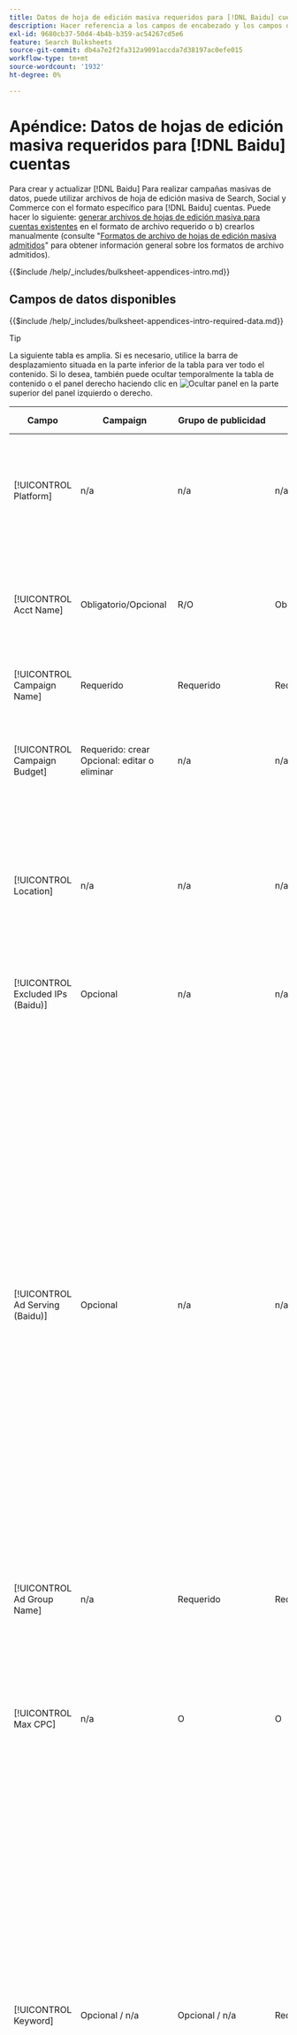 ```yaml
---
title: Datos de hoja de edición masiva requeridos para [!DNL Baidu] cuentas
description: Hacer referencia a los campos de encabezado y los campos de datos requeridos en hojas de edición masiva para [!DNL Baidu] cuentas.
exl-id: 9680cb37-50d4-4b4b-b359-ac54267cd5e6
feature: Search Bulksheets
source-git-commit: db4a7e2f2fa312a9091accda7d38197ac0efe015
workflow-type: tm+mt
source-wordcount: '1932'
ht-degree: 0%

---
```


# Apéndice: Datos de hojas de edición masiva requeridos para [!DNL Baidu] cuentas

Para crear y actualizar [!DNL Baidu] Para realizar campañas masivas de datos, puede utilizar archivos de hoja de edición masiva de Search, Social y Commerce con el formato específico para [!DNL Baidu] cuentas. Puede hacer lo siguiente: [generar archivos de hojas de edición masiva para cuentas existentes](../bulksheet-download.md) en el formato de archivo requerido o b) crearlos manualmente (consulte &quot;[Formatos de archivo de hojas de edición masiva admitidos](bulksheet-file-formats.md)&quot; para obtener información general sobre los formatos de archivo admitidos).

{{$include /help/_includes/bulksheet-appendices-intro.md}}

<!-- Hiding because this is probably too long a list to be useful.

## Available header fields

Platform,Acct Name,Campaign Name,Campaign Budget,Location,Excluded IPs (Baidu), Ad Serving (Baidu),Ad Group Name,Max CPC,Keyword,Match Type,Ad Title,Description Line 1,Description Line 2,Display URL,Base URL,Destination URL,Custom URL Param,Campaign Status,Ad Group Status,Keyword Status,Ad Status,Location Status,[Advertiser-specific Label Classification],Campaign ID,Ad Group ID,Keyword ID,Ad ID,AMO ID,Error Message

{{$include /help/_includes/bulksheet-headers-note.md}}

-->

## Campos de datos disponibles

{{$include /help/_includes/bulksheet-appendices-intro-required-data.md}}

>[!TIP]
>
>La siguiente tabla es amplia. Si es necesario, utilice la barra de desplazamiento situada en la parte inferior de la tabla para ver todo el contenido. Si lo desea, también puede ocultar temporalmente la tabla de contenido o el panel derecho haciendo clic en ![Ocultar panel](/help/search-social-commerce/assets/hide-pane.png "Ocultar panel") en la parte superior del panel izquierdo o derecho.

| Campo | Campaign | Grupo de publicidad | Palabra clave | Anuncio de texto | Destino de ubicación | Descripción |
|----|----|----|----|----|----|----|
| [!UICONTROL Platform] | n/a | n/a | n/a | n/a | n/a | (Incluida en las hojas de edición masiva generadas con fines informativos) La plataforma de publicidad. Obligatorio a menos que cada fila incluya un ID de AMO para la entidad. |
| [!UICONTROL Acct Name] | Obligatorio/Opcional | R/O | Obligatorio/Opcional | Obligatorio/Opcional | Obligatorio/Opcional | (Incluida en las hojas de edición masiva generadas con fines informativos) La plataforma de publicidad. Obligatorio a menos que cada fila incluya un ID de AMO para la entidad. |
| [!UICONTROL Campaign Name] | Requerido | Requerido | Requerido | Requerido | Requerido | El nombre único que identifica una campaña para una cuenta. |
| [!UICONTROL Campaign Budget] | Requerido: crear<br>Opcional: editar o eliminar | n/a | n/a | n/a | n/a | Un límite diario de gasto para la campaña, con o sin símbolos monetarios y puntuación. Este valor anula pero no puede superar el presupuesto de la cuenta. |
| [!UICONTROL Location] | n/a | n/a | n/a | n/a | Requerido | Una ubicación geográfica en la que colocar los anuncios para la campaña. Para excluir una ubicación, añada un prefijo a la ubicación con un signo menos (`-`). Si no introduce valores específicos para la campaña, se segmentan todas las ubicaciones. |
| [!UICONTROL Excluded IPs (Baidu)] | Opcional | n/a | n/a | n/a | n/a | Direcciones IP de sitios web en los que no se deben mostrar los anuncios. Separe los distintos valores con comas. |
| [!UICONTROL Ad Serving (Baidu)] | Opcional | n/a | n/a | n/a | n/a | La frecuencia con la que se envían los anuncios activos entre sí dentro de un grupo de anuncios:<ul><li><i>Rotar</i> (predeterminado para nuevas campañas): cada uno de los anuncios entra en la subasta de publicidad un número aproximadamente igual de veces, lo que permite a Search, Social y Commerce puntuar los anuncios no solo en la tasa de pulsaciones, sino también en las conversiones.</li><li><i>Optimizar:</i> La red de anuncios prefiere los anuncios que tienen una combinación de alta tasa de pulsaciones y una puntuación de alta calidad. Estos anuncios entran en la subasta de anuncios con más frecuencia y, con el tiempo, se favorece un solo anuncio. Este resultado puede ser incoherente con sus objetivos empresariales y de optimización.</li></ul> |
| [!UICONTROL Ad Group Name] | n/a | Requerido | Requerido | Requerido | n/a | El nombre único que identifica un grupo de anuncios. |
| [!UICONTROL Max CPC] | n/a | O | O | n/a | n/a | El costo máximo por clic (CPC), que es la cantidad más alta que pagará por un clic de anuncio en la red de búsqueda, con o sin símbolos monetarios y puntuación. Puede establecer valores para grupos de anuncios y palabras clave. El valor predeterminado de una palabra clave nueva se hereda del nivel de grupo de anuncios. |
| [!UICONTROL Keyword] | Opcional / n/a | Opcional / n/a | Requerido | n/a | n/a | Cadena de palabra clave.<br><br>Para excluir una palabra clave en el nivel de grupo de anuncios o de campaña, establezca el [!UICONTROL Match Type] hasta [!UICONTROL Negative]. Si la fila incluye el nombre del grupo de anuncios, la palabra clave se excluye para el grupo de anuncios. Si la fila no incluye el nombre del grupo de anuncios, la palabra clave se excluye para toda la campaña.<br><br><b>Nota:</b>Al cambiar una palabra clave Baidu, se elimina la palabra clave existente y se crea una nueva con un nuevo ID de palabra clave. Sin embargo, puede cambiar el tipo de coincidencia sin eliminar la palabra clave existente. |
| [!UICONTROL Match Type] | Opcional / n/a | Opcional / n/a | Opcional: crear<br>Obligatorio/Opcional: editar o eliminar | n/a | n/a | La opción de coincidencia de palabras clave para la palabra clave: <i>[!UICONTROL Broad]</i>, <i>[!UICONTROL Exact]</i>, <i>[!UICONTROL Phrase]</i>, <i>[!UICONTROL Negative Broad]</i>, o <i>[!UICONTROL Negative Exact]</i>. Defina palabras clave negativas en el nivel de campaña o de grupo de anuncios.<br><br>Para las nuevas palabras clave, el valor predeterminado es <i>[!UICONTROL Broad]</i>. Un valor para el tipo de coincidencia o el ID de palabra clave solo es necesario para editar una palabra clave con varios tipos de coincidencia.<br><br><b>Nota:</b>Puede cambiar el tipo de coincidencia de una [!DNL Baidu] sin eliminar la palabra clave existente. |
| [!UICONTROL Ad Title] | n/a | n/a | n/a | Requerido | n/a | El titular de un anuncio. La longitud máxima es de 14 caracteres de doble byte o 28 caracteres de un solo byte.<br><br><b>Nota:</b> Al cambiar la copia de anuncio, se elimina el anuncio existente y se crea un nuevo anuncio con las mismas propiedades. |
| [!UICONTROL Description Line 1] | n/a | n/a | n/a | Requerido | n/a | La primera línea del cuerpo de un anuncio. La longitud mínima es de cuatro caracteres de doble byte u ocho de byte simple, y la longitud máxima es de 20 caracteres de doble byte o 40 de byte simple.<br><br><b>Nota:</b> Al cambiar la copia de anuncio, se elimina el anuncio existente y se crea un nuevo anuncio con las mismas propiedades. |
| [!UICONTROL Description Line 2] | n/a | n/a | n/a | Requerido | n/a | La segunda línea del cuerpo de un anuncio. La longitud mínima es de cuatro caracteres de doble byte u ocho de byte simple, y la longitud máxima es de 20 caracteres de doble byte o 40 de byte simple.<br><br><b>Nota:</b> Al cambiar la copia de anuncio, se elimina el anuncio existente y se crea un nuevo anuncio con las mismas propiedades. |
| [!UICONTROL Display URL] | n/a | n/a | n/a | Requerido | n/a | Dirección URL mostrada en un anuncio. La longitud máxima es de 35 caracteres de un solo byte. |
| [!UICONTROL Base URL] | n/a | n/a | Opcional | Requerido | n/a | La dirección URL de la página de aterrizaje a la que se dirigen los usuarios finales cuando hacen clic en su anuncio, incluidos los parámetros de adición configurados para la campaña o cuenta.<br><br>Las direcciones URL base/final en el nivel de palabra clave anulan las direcciones URL en el nivel de anuncio y superiores. |
| [!UICONTROL Destination URL] | n/a | n/a | n/a | n/a | n/a | (Incluido en hojas de edición masiva generadas con fines informativos; no publicado en la red de anuncios). Para cuentas con direcciones URL de destino, este valor es la dirección URL que vincula un anuncio a una dirección URL o página de aterrizaje base en el sitio web del anunciante (a veces a través de otro sitio que rastrea el clic y luego redirige al usuario a la página de aterrizaje). Incluye cualquier parámetro de datos anexados configurado para la campaña o cuenta de Search, Social y Commerce. Si ha generado direcciones URL de seguimiento, este valor se basa en los parámetros de seguimiento de la configuración de la cuenta y la configuración de la campaña. Si ha anexado parámetros específicos de red de anuncios, pueden reemplazarse por los parámetros equivalentes para Búsqueda, Social y Comercio.<br><br>Para cuentas con direcciones URL finales, esta columna muestra el mismo valor que la variable [!UICONTROL Base URL/Final URL column]. |
| [!UICONTROL Custom URL Param] | n/a | n/a | Opcional | Opcional | n/a | Datos para sustituir al `{custom_code}` variable dinámica cuando la variable se incluye en los parámetros de seguimiento de la configuración de campaña o la cuenta de búsqueda. Para insertar el valor personalizado en la URL de seguimiento, cargue el archivo de hoja de edición masiva mediante [!UICONTROL Generate Tracking URLs] opción. |
| [!UICONTROL Campaign Status] | Opcional: crear o editar<br>Obligatorio: eliminar | n/a | n/a | n/a | n/a | El estado de visualización de la campaña: <i>[!UICONTROL Active]</i>, <i>[!UICONTROL Paused]</i>, o <i>[!UICONTROL Deleted]</i> (solo campañas existentes). El valor predeterminado para las nuevas campañas es <i>[!UICONTROL Active]</i>. Para eliminar una campaña activa o en pausa, introduzca el valor &quot;[!UICONTROL Deleted]&quot;. |
| [!UICONTROL Ad Group Status] | n/a | Opcional: crear o editar<br>Obligatorio: eliminar | n/a | n/a | n/a | El estado de visualización del grupo de anuncios: <i>[!UICONTROL Active]</i>, <i>[!UICONTROL Paused]</i>, o <i>[!UICONTROL Deleted]</i> (solo grupos de anuncios existentes). El valor predeterminado para los nuevos grupos de anuncios es <i>[!UICONTROL Active]</i>. Para eliminar un grupo de anuncios activo o en pausa, introduzca el valor &quot;[!UICONTROL Deleted]&quot;. |
| [!UICONTROL Keyword Status] | n/a | n/a | Opcional: crear o editar<br>Obligatorio: eliminar | n/a | n/a | El estado de visualización de la palabra clave: <i>[!UICONTROL Active]</i>, <i>[!UICONTROL Deleted]</i> (solo palabras clave existentes), <i>[!UICONTROL Inactive]</i> (no editable), <i>[!UICONTROL Paused]</i> (solo palabras clave existentes), o <i>[!UICONTROL Pending]</i>(no editable). El valor predeterminado para las palabras clave nuevas es <i>[!UICONTROL Active]</i>.<br><br>Para eliminar una palabra clave, introduzca el valor <i>[!UICONTROL Deleted]</i>. |
| [!UICONTROL Ad Status] | n/a | n/a | n/a | Opcional: crear o editar<br>Obligatorio: eliminar | n/a | El estado de visualización del anuncio: <i>[!UICONTROL Active]</i>(la opción predeterminada para los anuncios nuevos), <i>[!UICONTROL Deleted]</i> (solo anuncios existentes), <i>[!UICONTROL Disapproved]</i> (no editable), <i>[!UICONTROL Inactive]</i> (no editable), <i>[!UICONTROL Paused]</i>, o <i>[!UICONTROL Pending (not editable)]</i>.<br><br>Para eliminar un anuncio, introduzca el valor <i>[!UICONTROL Deleted]</i>. |
| [!UICONTROL Location Status] | n/a | n/a | n/a | n/a | Opcional: crear o editar<br>Obligatorio: eliminar | El estado del destino de ubicación: <i>[!UICONTROL Active]</i> o <i>[!UICONTROL Deleted] (solo ubicaciones existentes). El valor predeterminado para las nuevas ubicaciones es <i>[!UICONTROL Active]. Para eliminar una ubicación activa, introduzca el valor <i>[!UICONTROL Deleted]. |
| \[Clasificación de etiquetas específica del anunciante\] | Opcional | Opcional | Opcional | Opcional | n/a | (Nombrado para una clasificación de etiquetas específica del anunciante, como &quot;Color&quot; para una clasificación de etiquetas denominada Color) Un valor para la clasificación especificada que está asociada a la entidad. Solo se puede incluir un valor por clasificación por entidad (como &quot;rojo&quot; para la clasificación de etiquetas &quot;Color&quot; para la Campaña A). La longitud máxima es de 100 caracteres y el valor puede incluir caracteres ASCII y no ASCII.<br><br>Las clasificaciones de etiquetas y sus valores se aplican a todos los componentes secundarios; los nuevos componentes que se añadan más adelante se asocian automáticamente a la etiqueta. <br><br>El nombre de la clasificación y el valor de la clasificación no distinguen entre mayúsculas y minúsculas. |
| [!UICONTROL Constraints] | Opcional | Opcional | Opcional | n/a | n/a | Una restricción asignada a la entidad. Sólo se puede asignar una restricción por entidad.<br><br>Las entidades secundarias heredan las restricciones, por lo que no es necesario introducir valores para entidades secundarias a menos que desee anular los valores heredados. |
| [!UICONTROL Campaign ID] | n/a: Crear<br>Obligatorio/Opcional: editar y eliminar | Opcional | Opcional | Opcional | n/a | ID único que identifica una campaña existente. En los archivos CSV y TSV, debe ir precedido de una comilla simple (&#39;).[^1] Solo es necesario cuando cambia el nombre de la campaña, a menos que la fila incluya un ID de AMO para la campaña. |
| [!UICONTROL Ad Group ID] | n/a | n/a: Crear<br>Obligatorio/Opcional: editar y eliminar | Opcional | Opcional | n/a | ID único que identifica un grupo de anuncios existente. En los archivos CSV y TSV, debe ir precedido de una comilla simple (&#39;).[^1] Solo es necesario cuando cambia el nombre del grupo de anuncios, a menos que la fila incluya un ID de AMO para el grupo de anuncios. |
| [!UICONTROL Keyword ID] | n/a | n/a | n/a: Crear<br>Obligatorio/Opcional: editar y eliminar | n/a | n/a | Identificador exclusivo que identifica una palabra clave existente. En los archivos CSV y TSV, debe ir precedido de una comilla simple (&#39;).[^1] Solo es necesario cuando se cambia el nombre de la palabra clave, a menos que la fila incluya a) suficientes columnas de propiedad para identificar la palabra clave o b) un ID de AMO. |
| [!UICONTROL Ad ID] | n/a | n/a | n/a | n/a: Crear<br>Obligatorio/Opcional: editar y eliminar | n/a | Identificador exclusivo que identifica una palabra clave existente. En los archivos CSV y TSV, debe ir precedido de una comilla simple (&#39;).[^1] Solo es necesario cuando se cambia el nombre de la palabra clave, a menos que la fila incluya a) suficientes columnas de propiedad para identificar la palabra clave o b) un ID de AMO. |
| [!UICONTROL AMO ID] | n/a: Crear<br>Opcional: editar y eliminar | n/a: Crear<br>Opcional: editar y eliminar | n/a: Crear<br>Opcional: editar y eliminar | n/a: Crear<br>Opcional: editar y eliminar | n/a: Crear<br>Opcional: editar y eliminar | (En hojas de edición masiva generadas) Un [!DNL Adobe]Identificador único generado por el usuario para una entidad sincronizada. Para los anuncios adaptables de búsqueda, el ID de AMO es necesario para editar o eliminar anuncios a menos que incluya el [!UICONTROL Ad ID]. Para editar los datos de todos los demás tipos de entidades con un ID de AMO, el ID de AMO es necesario para editar o eliminar los datos a menos que se incluya el ID de entidad y el ID de entidad principal.<br><br>Search, Social y Commerce utilizan el valor para determinar la identidad correcta que se debe editar, pero no publican el ID en la red de anuncios. |
| [!UICONTROL EF Error Message] | n/a | n/a | n/a | n/a | n/a | (Se incluye en las hojas de edición masiva generadas con fines informativos) Marcador de posición para mostrar mensajes de error de Search, Social y Commerce con respecto a los datos de la fila; los mensajes de error se incluyen en [!UICONTROL EF Errors] archivos. Este valor no se publica en la red de anuncios. |
| [!UICONTROL SE Error Message] | n/a | n/a | n/a | n/a | n/a | (Incluido en hojas de edición masiva generadas con fines informativos) Marcador de posición para mostrar mensajes de error de la red de publicidad con respecto a los datos de la fila; los mensajes de error se incluyen en [!UICONTROL SE Errors] archivos. Este valor no se publica en la red de anuncios. |

[^1]: Excel convierte números grandes en notación científica (como 2.12E+09 para 2115585666) cuando abre el archivo. Para ver los dígitos en la notación estándar, seleccione cualquier celda de la columna y haga clic dentro de la barra de fórmulas.

>[!MORELIKETHIS]
>
>* [Apéndice: Errores de hojas de edición masiva](../bulksheet-errors.md)
>* [Operaciones que se pueden realizar en hojas de edición masiva](bulksheet-operations.md)
>* [Formatos de archivo de hojas de edición masiva admitidos](bulksheet-file-formats.md)
>* [Descargar/crear un archivo de hoja de edición masiva](../bulksheet-download.md)
>* [Formatos de rastreo de clics para [!DNL Naver]](/help/search-social-commerce/tracking/formats-click-tracking-naver.md)
>* [Cargar un archivo de hoja de edición masiva o un archivo de error corregido](../bulksheet-upload.md)
